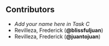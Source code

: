 ## Contributors
- _Add your name here in Task C_
- Revilleza, Frederick (**@blissfuljuan**)
- Revilleza, Frederick (**@juantojuan**)